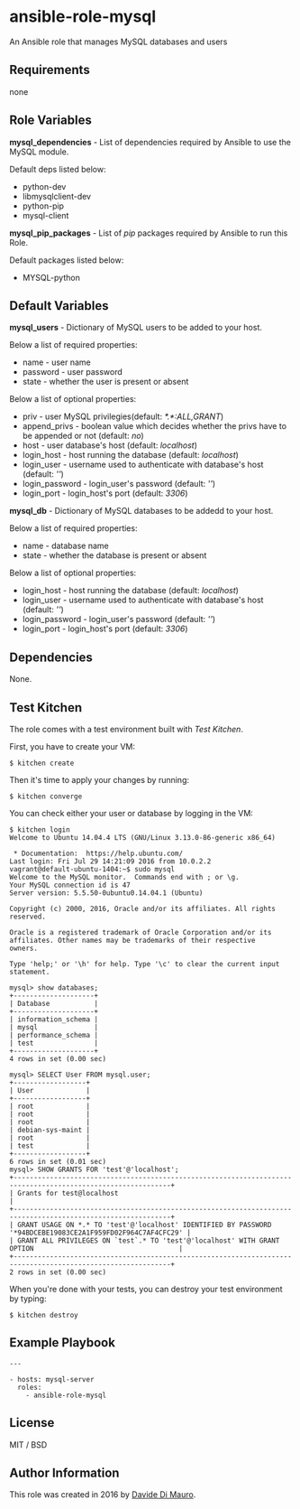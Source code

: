 # ansible-role-mysql

An Ansible role that manages MySQL databases and users

## Requirements

none

## Role Variables

**mysql_dependencies** - List of dependencies required by Ansible to use the MySQL module.

Default deps listed below:

* python-dev
* libmysqlclient-dev
* python-pip
* mysql-client

**mysql_pip_packages** - List of *pip* packages required by Ansible to run this Role.

Default packages listed below:

* MYSQL-python

## Default Variables

**mysql_users** - Dictionary of MySQL users to be added to your host.

Below a list of required properties:

* name - user name
* password - user password
* state - whether the user is present or absent

Below a list of optional properties:

* priv - user MySQL privilegies(default: *\*.\*:ALL,GRANT*)
* append_privs - boolean value which decides whether the privs have to be appended or not (default: *no*)
* host - user database's host (default: *localhost*)
* login_host - host running the database (default: *localhost*)
* login_user - username used to authenticate with database's host (default: *''*)
* login_password - login_user's password (default: *''*)
* login_port - login_host's port (default: *3306*)

**mysql_db** - Dictionary of MySQL databases to be addedd to your host.

Below a list of required properties:

* name - database name
* state - whether the database is present or absent

Below a list of optional properties:

* login_host - host running the database (default: *localhost*)
* login_user - username used to authenticate with database's host (default: *''*)
* login_password - login_user's password (default: *''*)
* login_port - login_host's port (default: *3306*)

## Dependencies

None.

## Test Kitchen

The role comes with a test environment built with *Test Kitchen*.

First, you have to create your VM:

```
$ kitchen create
```

Then it's time to apply your changes by running:

```
$ kitchen converge
```

You can check either your user or database by logging in the VM:

```
$ kitchen login
Welcome to Ubuntu 14.04.4 LTS (GNU/Linux 3.13.0-86-generic x86_64)

 * Documentation:  https://help.ubuntu.com/
Last login: Fri Jul 29 14:21:09 2016 from 10.0.2.2
vagrant@default-ubuntu-1404:~$ sudo mysql
Welcome to the MySQL monitor.  Commands end with ; or \g.
Your MySQL connection id is 47
Server version: 5.5.50-0ubuntu0.14.04.1 (Ubuntu)

Copyright (c) 2000, 2016, Oracle and/or its affiliates. All rights reserved.

Oracle is a registered trademark of Oracle Corporation and/or its
affiliates. Other names may be trademarks of their respective
owners.

Type 'help;' or '\h' for help. Type '\c' to clear the current input statement.

mysql> show databases;
+--------------------+
| Database           |
+--------------------+
| information_schema |
| mysql              |
| performance_schema |
| test               |
+--------------------+
4 rows in set (0.00 sec)

mysql> SELECT User FROM mysql.user;
+------------------+
| User             |
+------------------+
| root             |
| root             |
| root             |
| debian-sys-maint |
| root             |
| test             |
+------------------+
6 rows in set (0.01 sec)
mysql> SHOW GRANTS FOR 'test'@'localhost';
+-------------------------------------------------------------------------------------------------------------+
| Grants for test@localhost                                                                                   |
+-------------------------------------------------------------------------------------------------------------+
| GRANT USAGE ON *.* TO 'test'@'localhost' IDENTIFIED BY PASSWORD '*94BDCEBE19083CE2A1F959FD02F964C7AF4CFC29' |
| GRANT ALL PRIVILEGES ON `test`.* TO 'test'@'localhost' WITH GRANT OPTION                                    |
+-------------------------------------------------------------------------------------------------------------+
2 rows in set (0.00 sec)
```

When you're done with your tests, you can destroy your test environment by typing:

```
$ kitchen destroy
```

## Example Playbook

```
---

- hosts: mysql-server
  roles:
    - ansible-role-mysql
```

## License

MIT / BSD    

## Author Information

This role was created in 2016 by [Davide Di Mauro](github.com/davidedimauro88).
